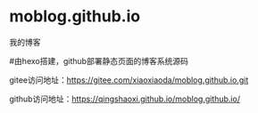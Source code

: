 # moblog.github.io
我的博客

#由hexo搭建，github部署静态页面的博客系统源码

gitee访问地址：https://gitee.com/xiaoxiaoda/moblog.github.io.git

github访问地址：https://qingshaoxi.github.io/moblog.github.io/

